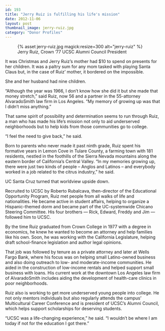 ```yaml
---
id: 193
title: "Jerry Ruiz is fulfilling his life's mission"
date: 2012-11-06
layout: post
thumbnail_image: jerry-ruiz.jpg
category: "Donor Profiles"
---
```

<figure class="inline-image right">
{% asset jerry-ruiz.jpg magick:resize=300 alt="jerry-ruiz" %}<figcaption>Jerry Ruiz, Crown &#8217;77 UCSC Alumni Council President</figcaption></figure>

It was Christmas and Jerry Ruiz’s mother had $10 to spend on presents for her children. It was a paltry sum for any mom tasked with playing Santa Claus but, in the case of Ruiz’ mother, it bordered on the impossible.

She and her husband had nine children.

“Although the year was 1966, I don’t know how she did it but she made that money stretch,” said Ruiz, now 56 and a partner in the 55-attorney AlvaradoSmith law firm in Los Angeles. “My memory of growing up was that I didn’t miss anything.”

That same spirit of possibility and determination seems to run through Ruiz, a man who has made his life’s mission not only to aid underserved neighborhoods but to help kids from those communities go to college.

“I feel the need to give back,” he said.

Born to parents who never made it past ninth grade, Ruiz spent his formative years in Lemon Cove in Tulare County, a farming town with 181 residents, nestled in the foothills of the Sierra Nevada mountains along the eastern border of California&#8217;s Central Valley. “In my memories growing up, there were just two kinds of people – Anglos and Latinos – and everybody worked in a job related to the citrus industry,” he said.

UC Santa Cruz turned that worldview upside down.

Recruited to UCSC by Roberto Rubalcava, then-director of the Educational Opportunity Program, Ruiz met people from all walks of life and nationalities. He became active in student affairs, helping to organize a Hispanic-themed dorm and became part of the UC-systemwide Chicano Steering Committee. His four brothers — Rick, Edward, Freddy and Jim — followed him to UCSC.

By the time Ruiz graduated from Crown College in 1977 with a degree in economics, he knew he wanted to become an attorney and help families like his own. Soon, he was working with the California Legislature, helping draft school-finance legislation and author legal opinions.

That job was followed by tenure as a private attorney and later at Wells Fargo Bank, where his focus was on helping small Latino-owned business and also doing outreach to low- and moderate-income communities. He aided in the construction of low-income rentals and helped support small business with loans. His current work at the downtown Los Angeles law firm of AlvaradoSmith includes aiding the development of health-care clinics in poor neighborhoods.

Ruiz also is working to get more underserved young people into college. He not only mentors individuals but also regularly attends the campus’ Multicultural Career Conference and is president of UCSC’s Alumni Council, which helps support scholarships for deserving students.

“UCSC was a life-changing experience,” he said. “I wouldn’t be where I am today if not for the education I got there.”
